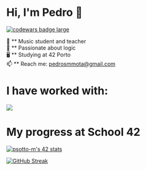 # Hi, I'm Pedro 👋
  <a target="_blank" href="https://www.codewars.com/r/C6HkBg"><img src="https://www.codewars.com/users/peterbikes/badges/large" alt="codewars badge large" /></a>

🎸 ** Music student and teacher<br>
🧩 ** Passionate about logic<br>
🖥️ ** Studying at 42 Porto<br>
📫 ** Reach me: pedrosmmota@gmail.com

# I have worked with:
<p align="left">
  <a href="https://skillicons.dev">
    <img src="https://skillicons.dev/icons?i=c,cpp,github,bash,linux,vim,vscode,markdown,atom,ableton" />
  </a>
</p>

# My progress at School 42

[![psotto-m's 42 stats](https://badge.mediaplus.ma/colorfulwaves/psotto-m?1337Badge=off&UM6P=off)](https://github.com/oakoudad/badge42)

[![GitHub Streak](https://streak-stats.demolab.com/?user=peterbikes)](https://git.io/streak-stats)

